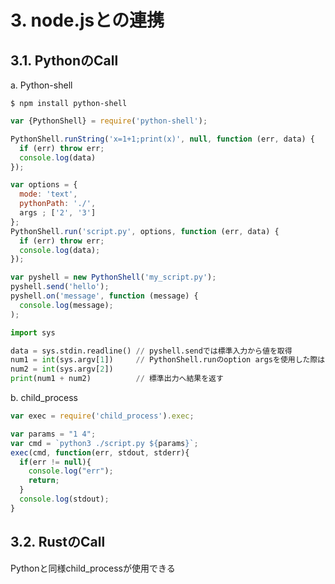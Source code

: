 # 3. node.jsとの連携

## 3.1. PythonのCall

a. Python-shell

```$ npm install python-shell```

```javascript
var {PythonShell} = require('python-shell');

PythonShell.runString('x=1+1;print(x)', null, function (err, data) {
  if (err) throw err;
  console.log(data)
});

var options = {
  mode: 'text',
  pythonPath: './',
  args ; ['2', '3']
};
PythonShell.run('script.py', options, function (err, data) {
  if (err) throw err;
  console.log(data);
});

var pyshell = new PythonShell('my_script.py');
pyshell.send('hello');
pyshell.on('message', function (message) {
  console.log(message);
);
```

```python
import sys

data = sys.stdin.readline() // pyshell.sendでは標準入力から値を取得
num1 = int(sys.argv[1])     // PythonShell.runのoption argsを使用した際はargvから値を取得
num2 = int(sys.argv[2])
print(num1 + num2)          // 標準出力へ結果を返す
```

b. child_process

```javascript
var exec = require('child_process').exec;

var params = "1 4";
var cmd = `python3 ./script.py ${params}`;
exec(cmd, function(err, stdout, stderr){
  if(err != null){
    console.log("err");
    return;
  }
  console.log(stdout);
}
```

## 3.2. RustのCall

Pythonと同様child_processが使用できる
